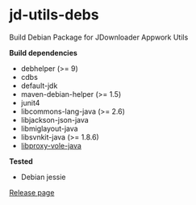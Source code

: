# jd-utils-debs
Build Debian Package for JDownloader Appwork Utils

**Build dependencies**

- debhelper (>= 9)
- cdbs
- default-jdk
- maven-debian-helper (>= 1.5)
- junit4
- libcommons-lang-java (>= 2.6)
- libjackson-json-java
- libmiglayout-java
- libsvnkit-java (>= 1.8.6)
- [libproxy-vole-java](https://github.com/yadickson/proxy-vole-debs)

**Tested**

- Debian jessie

[Release page](https://github.com/yadickson/jdownloader-utils-debs/releases)

